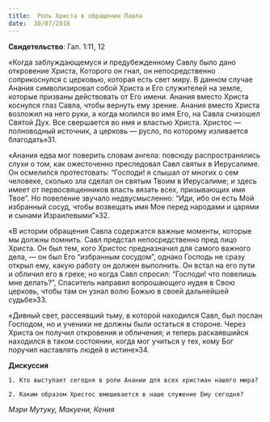 ```yaml
---
title:  Роль Христа в обращении Павла
date:  30/07/2018
---
```


**Свидетельство**: Гал. 1:11, 12

«Когда заблуждающемуся и предубежденному Савлу было дано откровение Христа, Которого он гнал, он непосредственно соприкоснулся с церковью, которая есть свет миру. В данном случае Анания символизировал собой Христа и Его служителей на земле, которые призваны действовать от Его имени. Анания вместо Христа коснулся глаз Савла, чтобы вернуть ему зрение. Анания вместо Христа возложил на него руки, а когда молился во имя Его, на Савла снизошел Святой Дух. Все свершается во имя и властью Христа. Христос — полноводный источник, а церковь — русло, по которому изливается благодать»31.

«Анания едва мог поверить словам ангела: повсюду распространялись слухи о том, как ожесточенно преследовал Савл святых в Иерусалиме. Он осмелился протестовать: “Господи! я слышал от многих о сем человеке, сколько зла сделал он святым Твоим в Иерусалиме; и здесь имеет от первосвященников власть вязать всех, призывающих имя Твое”. Но повеление звучало недвусмысленно: “Иди, ибо он есть Мой избранный сосуд, чтобы возвещать имя Мое перед народами и царями и сынами Израилевыми”»32.

«В истории обращения Савла содержатся важные моменты, которые мы должны помнить. Савл предстал непосредственно пред лицо Христа. Он был тем, кого Христос предназначил для самого важного дела, — он был Его “избранным сосудом”, однако Господь не сразу открыл ему, какую работу он должен выполнить. Он встал на его пути и обличил его в грехе; но когда Савл спросил: “Господи! что повелишь мне делать?”, Спаситель направил вопрошающего иудея в Свою церковь, чтобы там он узнал волю Божью в своей дальнейшей судьбе»33.

«Дивный свет, рассеявший тьму, в которой находился Савл, был послан Господом, но и ученики не должны были остаться в стороне. Через Христа он получил откровения и обличения; и теперь раскаявшийся находился в таком состоянии, когда мог учиться у тех, кому Бог поручил наставлять людей в истине»34.

**Дискуссия**

`1.	Кто выступает сегодня в роли Анании для всех христиан нашего мира?`

`2.	Каким образом Христос вмешивается в наше служение Ему сегодня?`

_Мэри Мутуку, Макуени, Кения_